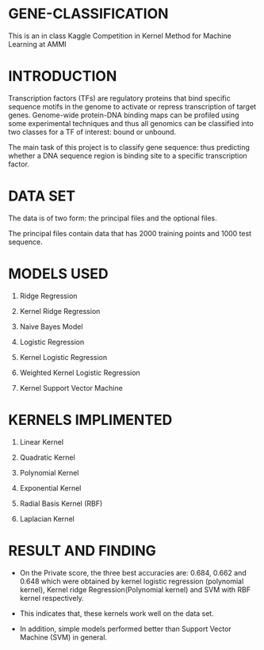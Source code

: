 # GENE-CLASSIFICATION
This is an in class Kaggle Competition in Kernel Method for Machine Learning at AMMI


# INTRODUCTION

Transcription factors (TFs) are regulatory proteins that bind specific sequence motifs in the genome to activate or repress transcription of target genes.
Genome-wide protein-DNA binding maps can be profiled using some experimental techniques and thus all genomics can be classified into two classes for a TF of interest: bound or unbound.

The main task of this project is to classify gene sequence: thus
predicting whether a DNA sequence region is binding site to a specific
transcription factor.

# DATA SET

The data is of two form: the principal files and the optional files.

The principal files contain data that has 2000 training points and
1000 test sequence.


# MODELS USED

1. Ridge Regression

2. Kernel Ridge Regression

3. Naive Bayes Model

4. Logistic Regression

5. Kernel Logistic Regression

6. Weighted Kernel Logistic Regression

7. Kernel Support Vector Machine

# KERNELS IMPLIMENTED 

1. Linear Kernel

2. Quadratic Kernel

3. Polynomial Kernel

4. Exponential Kernel

5. Radial Basis Kernel (RBF)

6. Laplacian Kernel

# RESULT AND FINDING

* On the Private score, the three best accuracies are: 0.684, 0.662 and
0.648 which were obtained by kernel logistic regression (polynomial
kernel), Kernel ridge Regression(Polynomial kernel) and SVM with
RBF kernel respectively.

* This indicates that, these kernels work well on the data set.

* In addition, simple models performed better than Support Vector Machine (SVM) in general.
